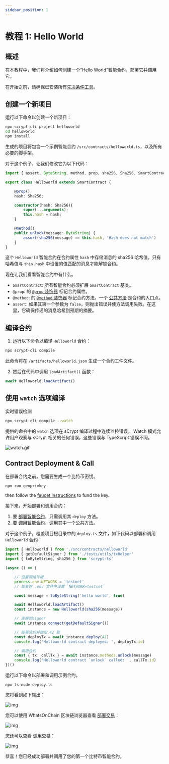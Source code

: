 ```yaml
---
sidebar_position: 1
---
```


# 教程 1: Hello World


## 概述

在本教程中，我们将介绍如何创建一个“Hello World”智能合约，部署它并调用它。

在开始之前，请确保已安装所有[先决条件工具](../installation)。

## 创建一个新项目

运行以下命令以创建一个新项目：

```sh
npx scrypt-cli project helloworld
cd helloworld
npm install
```

生成的项目将包含一个示例智能合约 `/src/contracts/helloworld.ts`，以及所有必要的脚手架。

对于这个例子，让我们修改它为以下代码：


```ts
import { assert, ByteString, method, prop, sha256, Sha256, SmartContract } from 'scrypt-ts'

export class Helloworld extends SmartContract {

    @prop()
    hash: Sha256;

    constructor(hash: Sha256){
        super(...arguments);
        this.hash = hash;
    }

    @method()
    public unlock(message: ByteString) {
        assert(sha256(message) == this.hash, 'Hash does not match')
    }
}
```

这个 `Helloworld` 智能合约在合约属性 `hash` 中存储消息的 sha256 哈希值。只有哈希值与 `this.hash` 中设置的值匹配的消息才能解锁合约。

现在让我们看看智能合约中有什么。

- `SmartContract`: 所有智能合约必须扩展 `SmartContract` 基类。
- `@prop`: 的 [`@prop` 装饰器](../how-to-write-a-contract/basics#properties) 标记合约属性。
- `@method`: 的 [`@method` 装饰器](../how-to-write-a-contract/basics#method-decorator) 标记合约方法。一个 [公共方法](../how-to-write-a-contract/basics#public-methods) 是合约的入口点。
- `assert`: 如果其第一个参数为 `false`，则抛出错误并使方法调用失败。在这里，它确保传递的消息哈希到预期的摘要。

## 编译合约

1. 运行以下命令以编译 `Helloworld` 合约：

```sh
npx scrypt-cli compile
```

此命令将在 `/artifacts/helloworld.json` 生成一个合约工件文件。

2. 然后在代码中调用 `loadArtifact()` 函数：


```ts
await Helloworld.loadArtifact()
```

## 使用 `watch` 选项编译

实时错误检测

```sh
npx scrypt-cli compile --watch
```

提供的命令中的 `watch` 选项在 sCrypt 编译过程中连续监控错误。
Watch 模式允许用户观察与 sCrypt 相关的任何错误，这些错误与 TypeScript 错误不同。

![watch.gif](/sCrypt/watch.gif)

## Contract Deployment & Call

在部署合约之前，您需要生成一个比特币密钥。

```bash
npm run genprivkey
```

then follow the [faucet instructions](../how-to-deploy-and-call-a-contract/faucet) to fund the key.

接下来，开始部署和调用合约：

1. 要 [部署智能合约](../how-to-deploy-and-call-a-contract/how-to-deploy-and-call-a-contract.md#contract-deployment)，只需调用其 `deploy` 方法。
2. 要 [调用智能合约](../how-to-deploy-and-call-a-contract/how-to-deploy-and-call-a-contract.md#contract-call)，调用其中一个公共方法。

对于这个例子，覆盖项目根目录中的 `deploy.ts` 文件，如下代码以部署和调用 `Helloworld` 合约：

```ts
import { Helloworld } from './src/contracts/helloworld'
import { getDefaultSigner } from './tests/utils/txHelper'
import { toByteString, sha256 } from 'scrypt-ts'

(async () => {

    // 设置网络环境
    process.env.NETWORK = 'testnet'
    // 或者在 .env 文件中设置 `NETWORK=testnet`

    const message = toByteString('hello world', true)

    await Helloworld.loadArtifact()
    const instance = new Helloworld(sha256(message))

    // 连接到signer
    await instance.connect(getDefaultSigner())

    // 部署合约并锁定 42 聪
    const deployTx = await instance.deploy(42)
    console.log('Helloworld contract deployed: ', deployTx.id)

    // 调用合约
    const { tx: callTx } = await instance.methods.unlock(message)
    console.log('Helloworld contract `unlock` called: ', callTx.id)
})()
```

运行以下命令以部署和调用示例合约。

```
npx ts-node deploy.ts
```

您将看到如下输出：

![img](/sCrypt/hello-world-deploy-and-call-output.png)


您可以使用 WhatsOnChain 区块链浏览器查看 [部署交易](https://test.whatsonchain.com/tx/b10744292358eda2cfae3baae5cd486e30136b086011f7953aed9098f62f4245)：

![img](/sCrypt/hello-world-contract-deploy-tx.png)


您还可以查看 [调用交易](https://test.whatsonchain.com/tx/f28175616b6dd0ebe2aad41505aabb5bf2864e2e6d1157168183f51b6194d3e6)：

![img](/sCrypt/hello-world-contract-call-tx.png)

恭喜！您已经成功部署并调用了您的第一个比特币智能合约。